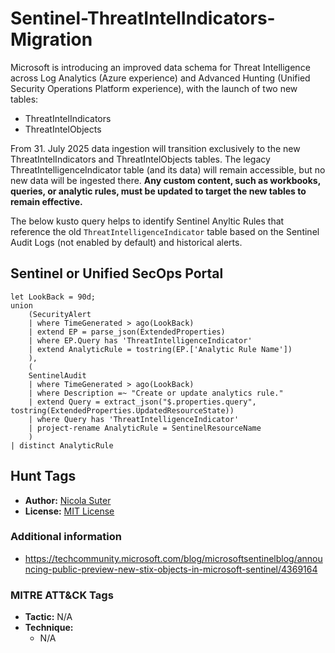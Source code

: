 # Sentinel-ThreatIntelIndicators-Migration

Microsoft is introducing an improved data schema for Threat Intelligence across Log Analytics (Azure experience) and Advanced Hunting (Unified Security Operations Platform experience), with the launch of two new tables:
* ThreatIntelIndicators
* ThreatIntelObjects 

From 31. July 2025 data ingestion will transition exclusively to the new ThreatIntelIndicators and ThreatIntelObjects tables.
The legacy ThreatIntelligenceIndicator table (and its data) will remain accessible, but no new data will be ingested there. 
**Any custom content, such as workbooks, queries, or analytic rules, must be updated to target the new tables to remain effective.**

The below kusto query helps to identify Sentinel Anyltic Rules that reference the old `ThreatIntelligenceIndicator` table based on the Sentinel Audit Logs (not enabled by default) and historical alerts.

## Sentinel or Unified SecOps Portal

```kusto
let LookBack = 90d;
union
    (SecurityAlert
    | where TimeGenerated > ago(LookBack)
    | extend EP = parse_json(ExtendedProperties)
    | where EP.Query has 'ThreatIntelligenceIndicator'
    | extend AnalyticRule = tostring(EP.['Analytic Rule Name'])
    ),
    (
    SentinelAudit
    | where TimeGenerated > ago(LookBack)
    | where Description =~ "Create or update analytics rule."
    | extend Query = extract_json("$.properties.query", tostring(ExtendedProperties.UpdatedResourceState))
    | where Query has 'ThreatIntelligenceIndicator'
    | project-rename AnalyticRule = SentinelResourceName
    )
| distinct AnalyticRule
```

## Hunt Tags

* **Author:** [Nicola Suter](https://nicolasuter.ch)
* **License:** [MIT License](https://github.com/nicolonsky/ITDR/blob/main/LICENSE)

### Additional information

* <https://techcommunity.microsoft.com/blog/microsoftsentinelblog/announcing-public-preview-new-stix-objects-in-microsoft-sentinel/4369164>

### MITRE ATT&CK Tags

* **Tactic:** N/A
* **Technique:**
    * N/A
